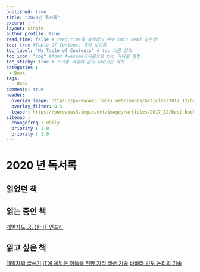 ```yaml
---
published: true
title: "2020년 독서록"
excerpt : " "
layout: single
author_profile: true
read_time: false # read_time을 출력할지 여부 1min read 같은것!
toc: true #Table Of Contents 목차 보여줌
toc_label: "My Table of Contents" # toc 이름 정의
toc_icon: "cog" #font Awesome아이콘으로 toc 아이콘 설정
toc_sticky: true # 스크롤 내릴때 같이 내려가는 목차
categories :
 - Book
tags: 
  - Book
comments: true
header:
  overlay_image: https://purewows3.imgix.net/images/articles/2017_12/best-books-2017-header.jpg?auto=format,compress&cs=strip
  overlay_filter: 0.5
  teaser: https://purewows3.imgix.net/images/articles/2017_12/best-books-2017-header.jpg?auto=format,compress&cs=strip
sitemap :
  changefreq : daily
  priority : 1.0
  priority : 1.0
---
```


# 2020 년 독서록

## 읽었던 책


## 읽는 중인 책

[개발자도 궁금한 IT 인프라](http://www.yes24.com/Product/Goods/61270453)

## 읽고 싶은 책

[개발자의 글쓰기](http://www.yes24.com/Product/Goods/79378905)
[IT에 몸담은 이들을 위한 지적 생산 기술](http://www.yes24.com/Product/Goods/79652283)
[바바라 민토 논리의 기술](http://www.yes24.com/Product/Goods/77671422)